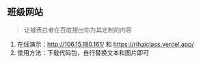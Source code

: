 ## 班级网站
> 让被表白者在百度搜出你为其定制的内容

1. 在线演示：http://106.15.180.161/ 和 https://rihaiclass.vercel.app/
1. 使用方法：下载代码包，自行替换文本和图片即可
